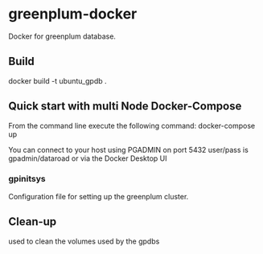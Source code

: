 # greenplum-docker
Docker for greenplum database.

## Build
docker build -t ubuntu_gpdb .


## Quick start with multi Node Docker-Compose 
From the command line execute the following command: docker-compose up

You can connect to your host using PGADMIN on port 5432 user/pass is gpadmin/dataroad or via the Docker Desktop UI

###  gpinitsys
Configuration file for setting up the greenplum cluster.


## Clean-up 
used to clean the volumes used by the gpdbs


